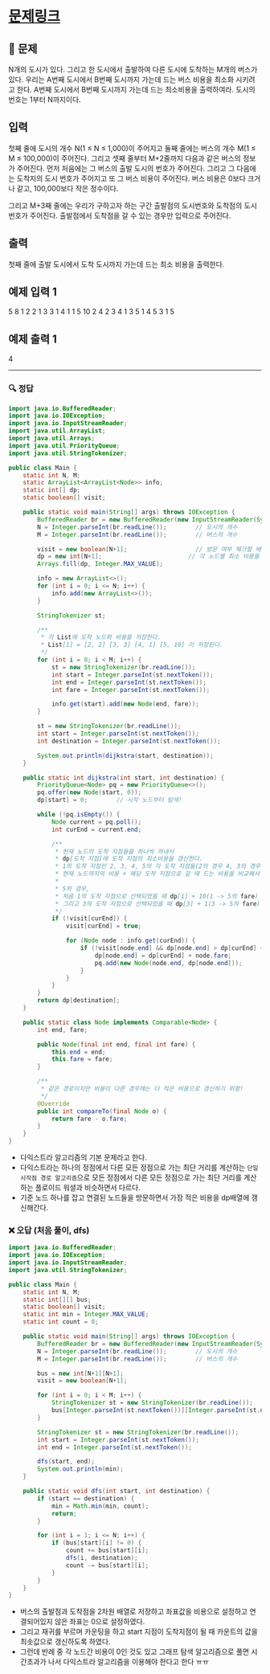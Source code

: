 # [문제링크](https://www.acmicpc.net/problem/1916)

## 📝 문제

N개의 도시가 있다. 그리고 한 도시에서 출발하여 다른 도시에 도착하는 M개의 버스가 있다. 우리는 A번째 도시에서 B번째 도시까지 가는데 드는 버스 비용을 최소화 시키려고 한다. A번째 도시에서 B번째 도시까지 가는데 드는 최소비용을 출력하여라. 도시의 번호는 1부터 N까지이다.

## 입력

첫째 줄에 도시의 개수 N(1 ≤ N ≤ 1,000)이 주어지고 둘째 줄에는 버스의 개수 M(1 ≤ M ≤ 100,000)이 주어진다. 그리고 셋째 줄부터 M+2줄까지 다음과 같은 버스의 정보가 주어진다. 먼저 처음에는 그 버스의 출발 도시의 번호가 주어진다. 그리고 그 다음에는 도착지의 도시 번호가 주어지고 또 그 버스 비용이 주어진다. 버스 비용은 0보다 크거나 같고, 100,000보다 작은 정수이다.

그리고 M+3째 줄에는 우리가 구하고자 하는 구간 출발점의 도시번호와 도착점의 도시번호가 주어진다. 출발점에서 도착점을 갈 수 있는 경우만 입력으로 주어진다.

## 출력

첫째 줄에 출발 도시에서 도착 도시까지 가는데 드는 최소 비용을 출력한다.

## 예제 입력 1

5
8
1 2 2
1 3 3
1 4 1
1 5 10
2 4 2
3 4 1
3 5 1
4 5 3
1 5

## 예제 출력 1 

4

---

### 🔍 정답

```java
import java.io.BufferedReader;
import java.io.IOException;
import java.io.InputStreamReader;
import java.util.ArrayList;
import java.util.Arrays;
import java.util.PriorityQueue;
import java.util.StringTokenizer;

public class Main {
    static int N, M;
    static ArrayList<ArrayList<Node>> info;
    static int[] dp;
    static boolean[] visit;

    public static void main(String[] args) throws IOException {
        BufferedReader br = new BufferedReader(new InputStreamReader(System.in));
        N = Integer.parseInt(br.readLine());        // 도시의 개수
        M = Integer.parseInt(br.readLine());        // 버스의 개수

        visit = new boolean[N+1];                   // 방문 여부 체크할 배열
        dp = new int[N+1];                        // 각 노드별 최소 비용을 저장
        Arrays.fill(dp, Integer.MAX_VALUE);

        info = new ArrayList<>();
        for (int i = 0; i <= N; i++) {
            info.add(new ArrayList<>());
        }

        StringTokenizer st;

        /**
         * 각 List에 도착 노드와 비용을 저장한다.
         * List[1] = [2, 2] [3, 3] [4, 1] [5, 10] 이 저장된다.
         */
        for (int i = 0; i < M; i++) {
            st = new StringTokenizer(br.readLine());
            int start = Integer.parseInt(st.nextToken());
            int end = Integer.parseInt(st.nextToken());
            int fare = Integer.parseInt(st.nextToken());

            info.get(start).add(new Node(end, fare));
        }

        st = new StringTokenizer(br.readLine());
        int start = Integer.parseInt(st.nextToken());
        int destination = Integer.parseInt(st.nextToken());

        System.out.println(dijkstra(start, destination));
    }

    public static int dijkstra(int start, int destination) {
        PriorityQueue<Node> pq = new PriorityQueue<>();
        pq.offer(new Node(start, 0));
        dp[start] = 0;        // 시작 노드부터 탐색!

        while (!pq.isEmpty()) {
            Node current = pq.poll();
            int curEnd = current.end;

            /**
             * 현재 노드의 도착 지점들을 하나씩 꺼내서
             * dp[도착 지점]에 도착 지점의 최소비용을 갱신한다.
             * 1의 도착 지점인 2, 3, 4, 5의 각 도착 지점들(2의 경우 4, 3의 경우 4, 5)의 비용과
             * 현재 노드까지의 비용 + 해당 도착 지점으로 갈 때 드는 비용을 비교해서 더 작은 값을 저장한다.
             * 
             * 5의 경우,
             * 처음 1의 도착 지점으로 선택되었을 때 dp[1] + 10(1 -> 5의 fare) 로 dp[5] = 10 이 된다.
             * 그리고 3의 도착 지점으로 선택되었을 때 dp[3] + 1(3 -> 5의 fare) 로 dp[5] = 4로 갱신이 된다.
             */
            if (!visit[curEnd]) {
                visit[curEnd] = true;

                for (Node node : info.get(curEnd)) {
                    if (!visit[node.end] && dp[node.end] > dp[curEnd] + node.fare) {
                        dp[node.end] = dp[curEnd] + node.fare;
                        pq.add(new Node(node.end, dp[node.end]));
                    }
                }
            }
        }
        return dp[destination];
    }

    public static class Node implements Comparable<Node> {
        int end, fare;

        public Node(final int end, final int fare) {
            this.end = end;
            this.fare = fare;
        }

        /**
         * 같은 경로이지만 비용이 다른 경우에는 더 적은 비용으로 갱신하기 위함!
         */
        @Override
        public int compareTo(final Node o) {
            return fare - o.fare;
        }
    }
}
```
- 다익스트라 알고리즘의 기본 문제라고 한다.
- 다익스트라는 하나의 정점에서 다른 모든 정점으로 가는 최단 거리를 계산하는 `단일 시작점 경로 알고리즘`으로 모든 정점에서 다른 모든 정점으로 가는 최단 거리를 계산하는 플로이드 워셜과 비슷하면서 다르다.
- 기준 노드 하나를 잡고 연결된 노드들을 방문하면서 가장 적은 비용을 dp배열에 갱신해간다.

### ❌ 오답 (처음 풀이, dfs)

```java
import java.io.BufferedReader;
import java.io.IOException;
import java.io.InputStreamReader;
import java.util.StringTokenizer;

public class Main {
    static int N, M;
    static int[][] bus;
    static boolean[] visit;
    static int min = Integer.MAX_VALUE;
    static int count = 0;

    public static void main(String[] args) throws IOException {
        BufferedReader br = new BufferedReader(new InputStreamReader(System.in));
        N = Integer.parseInt(br.readLine());        // 도시의 개수
        M = Integer.parseInt(br.readLine());        // 버스의 개수

        bus = new int[N+1][N+1];
        visit = new boolean[N+1];

        for (int i = 0; i < M; i++) {
            StringTokenizer st = new StringTokenizer(br.readLine());
            bus[Integer.parseInt(st.nextToken())][Integer.parseInt(st.nextToken())] = Integer.parseInt(st.nextToken());
        }

        StringTokenizer st = new StringTokenizer(br.readLine());
        int start = Integer.parseInt(st.nextToken());
        int end = Integer.parseInt(st.nextToken());

        dfs(start, end);
        System.out.println(min);
    }

    public static void dfs(int start, int destination) {
        if (start == destination) {
            min = Math.min(min, count);
            return;
        }

        for (int i = 1; i <= N; i++) {
            if (bus[start][i] != 0) {
                count += bus[start][i];
                dfs(i, destination);
                count -= bus[start][i];
            }
        }
    }
}
```
- 버스의 출발점과 도착점을 2차원 배열로 저장하고 좌표값을 비용으로 설정하고 연결되어있지 않은 좌표는 0으로 설정하였다.
- 그리고 재귀를 부르며 카운팅을 하고 start 지점이 도착지점이 될 때 카운트의 값을 최솟값으로 갱신하도록 하였다.
- 그런데 반례 중 각 노드간 비용이 0인 것도 있고 그래프 탐색 알고리즘으로 풀면 시간초과가 나서 다익스트라 알고리즘을 이용해야 한다고 한다 ㅠㅠ
